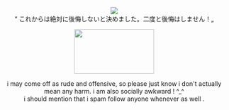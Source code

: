 <p align="center">
<img src="https://komarev.com/ghpvc/?username=mesmering&label=mesmers!&color=a2c6d4&style=for-the-badge">
<br> “ これからは絶対に後悔しないと決めました。二度と後悔はしません！„
</p>

<p align="center">
 <img src="https://github.com/user-attachments/assets/338b365e-5295-4627-aab9-c961e1bae5a3" width="180" height="100" />
</p>

<p align="center">
i may come off as rude and offensive, so please just know i don't actually mean any harm. i am also socially awkward ! ^_^
</br>
i should mention that i spam follow anyone whenever as well .
</p>
